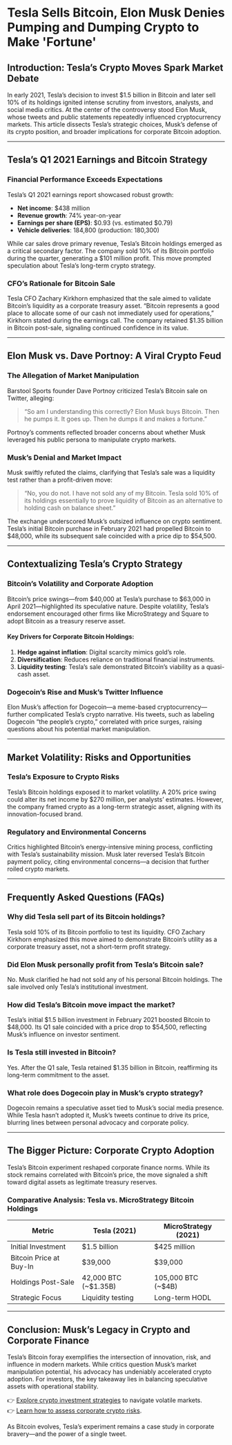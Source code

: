 # Tesla Sells Bitcoin, Elon Musk Denies Pumping and Dumping Crypto to Make 'Fortune'  

## Introduction: Tesla’s Crypto Moves Spark Market Debate  
In early 2021, Tesla’s decision to invest $1.5 billion in Bitcoin and later sell 10% of its holdings ignited intense scrutiny from investors, analysts, and social media critics. At the center of the controversy stood Elon Musk, whose tweets and public statements repeatedly influenced cryptocurrency markets. This article dissects Tesla’s strategic choices, Musk’s defense of its crypto position, and broader implications for corporate Bitcoin adoption.  

---

## Tesla’s Q1 2021 Earnings and Bitcoin Strategy  
### Financial Performance Exceeds Expectations  
Tesla’s Q1 2021 earnings report showcased robust growth:  
- **Net income**: $438 million  
- **Revenue growth**: 74% year-on-year  
- **Earnings per share (EPS)**: $0.93 (vs. estimated $0.79)  
- **Vehicle deliveries**: 184,800 (production: 180,300)  

While car sales drove primary revenue, Tesla’s Bitcoin holdings emerged as a critical secondary factor. The company sold 10% of its Bitcoin portfolio during the quarter, generating a $101 million profit. This move prompted speculation about Tesla’s long-term crypto strategy.  

### CFO’s Rationale for Bitcoin Sale  
Tesla CFO Zachary Kirkhorn emphasized that the sale aimed to validate Bitcoin’s liquidity as a corporate treasury asset. “Bitcoin represents a good place to allocate some of our cash not immediately used for operations,” Kirkhorn stated during the earnings call. The company retained $1.35 billion in Bitcoin post-sale, signaling continued confidence in its value.  

---

## Elon Musk vs. Dave Portnoy: A Viral Crypto Feud  
### The Allegation of Market Manipulation  
Barstool Sports founder Dave Portnoy criticized Tesla’s Bitcoin sale on Twitter, alleging:  
> “So am I understanding this correctly? Elon Musk buys Bitcoin. Then he pumps it. It goes up. Then he dumps it and makes a fortune.”  

Portnoy’s comments reflected broader concerns about whether Musk leveraged his public persona to manipulate crypto markets.  

### Musk’s Denial and Market Impact  
Musk swiftly refuted the claims, clarifying that Tesla’s sale was a liquidity test rather than a profit-driven move:  
> “No, you do not. I have not sold any of my Bitcoin. Tesla sold 10% of its holdings essentially to prove liquidity of Bitcoin as an alternative to holding cash on balance sheet.”  

The exchange underscored Musk’s outsized influence on crypto sentiment. Tesla’s initial Bitcoin purchase in February 2021 had propelled Bitcoin to $48,000, while its subsequent sale coincided with a price dip to $54,500.  

---

## Contextualizing Tesla’s Crypto Strategy  
### Bitcoin’s Volatility and Corporate Adoption  
Bitcoin’s price swings—from $40,000 at Tesla’s purchase to $63,000 in April 2021—highlighted its speculative nature. Despite volatility, Tesla’s endorsement encouraged other firms like MicroStrategy and Square to adopt Bitcoin as a treasury reserve asset.  

#### Key Drivers for Corporate Bitcoin Holdings:  
1. **Hedge against inflation**: Digital scarcity mimics gold’s role.  
2. **Diversification**: Reduces reliance on traditional financial instruments.  
3. **Liquidity testing**: Tesla’s sale demonstrated Bitcoin’s viability as a quasi-cash asset.  

### Dogecoin’s Rise and Musk’s Twitter Influence  
Elon Musk’s affection for Dogecoin—a meme-based cryptocurrency—further complicated Tesla’s crypto narrative. His tweets, such as labeling Dogecoin “the people’s crypto,” correlated with price surges, raising questions about his potential market manipulation.  

---

## Market Volatility: Risks and Opportunities  
### Tesla’s Exposure to Crypto Risks  
Tesla’s Bitcoin holdings exposed it to market volatility. A 20% price swing could alter its net income by $270 million, per analysts’ estimates. However, the company framed crypto as a long-term strategic asset, aligning with its innovation-focused brand.  

### Regulatory and Environmental Concerns  
Critics highlighted Bitcoin’s energy-intensive mining process, conflicting with Tesla’s sustainability mission. Musk later reversed Tesla’s Bitcoin payment policy, citing environmental concerns—a decision that further roiled crypto markets.  

---

## Frequently Asked Questions (FAQs)  

### Why did Tesla sell part of its Bitcoin holdings?  
Tesla sold 10% of its Bitcoin portfolio to test its liquidity. CFO Zachary Kirkhorn emphasized this move aimed to demonstrate Bitcoin’s utility as a corporate treasury asset, not a short-term profit strategy.  

### Did Elon Musk personally profit from Tesla’s Bitcoin sale?  
No. Musk clarified he had not sold any of his personal Bitcoin holdings. The sale involved only Tesla’s institutional investment.  

### How did Tesla’s Bitcoin move impact the market?  
Tesla’s initial $1.5 billion investment in February 2021 boosted Bitcoin to $48,000. Its Q1 sale coincided with a price drop to $54,500, reflecting Musk’s influence on investor sentiment.  

### Is Tesla still invested in Bitcoin?  
Yes. After the Q1 sale, Tesla retained $1.35 billion in Bitcoin, reaffirming its long-term commitment to the asset.  

### What role does Dogecoin play in Musk’s crypto strategy?  
Dogecoin remains a speculative asset tied to Musk’s social media presence. While Tesla hasn’t adopted it, Musk’s tweets continue to drive its price, blurring lines between personal advocacy and corporate policy.  

---

## The Bigger Picture: Corporate Crypto Adoption  
Tesla’s Bitcoin experiment reshaped corporate finance norms. While its stock remains correlated with Bitcoin’s price, the move signaled a shift toward digital assets as legitimate treasury reserves.  

### Comparative Analysis: Tesla vs. MicroStrategy Bitcoin Holdings  

| **Metric**               | **Tesla (2021)**       | **MicroStrategy (2021)** |  
|--------------------------|------------------------|--------------------------|  
| Initial Investment       | $1.5 billion           | $425 million             |  
| Bitcoin Price at Buy-In  | $39,000                | $39,000                  |  
| Holdings Post-Sale       | 42,000 BTC (~$1.35B)   | 105,000 BTC (~$4B)       |  
| Strategic Focus          | Liquidity testing      | Long-term HODL           |  

---

## Conclusion: Musk’s Legacy in Crypto and Corporate Finance  
Tesla’s Bitcoin foray exemplifies the intersection of innovation, risk, and influence in modern markets. While critics question Musk’s market manipulation potential, his advocacy has undeniably accelerated crypto adoption. For investors, the key takeaway lies in balancing speculative assets with operational stability.  

👉 [Explore crypto investment strategies](https://bit.ly/okx-bonus) to navigate volatile markets.  
👉 [Learn how to assess corporate crypto risks](https://bit.ly/okx-bonus).  

As Bitcoin evolves, Tesla’s experiment remains a case study in corporate bravery—and the power of a single tweet.